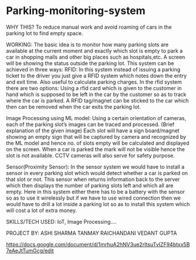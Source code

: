 # Parking-monitoring-system


WHY THIS?
To reduce manual work and avoid roaming of cars in the parking lot to find empty space.

WORKING: 
The basic idea is to monitor how many parking slots are available at the current moment and exactly which slot is empty to park a car in shopping  malls and other big places such as hospitals,etc. A screen will be showing the status outside the parking lot. 
This system can be achieved in three ways:
RFID:
In this system instead of issuing a parking ticket to the driver you just give a RFID system which notes down the entry and exit time.
Also useful to calculate parking charges.
In the rfid system there are two options:
Using a rfid card which is given to the customer in hand which is supposed to be left in the car by the customer so as to track where the car is parked.
A RFID tag/magnet can be sticked to the car which then can be removed when the car exits the parking lot.

Image Processing using ML model:
Using a certain orientation of cameras, each of the parking slot’s images can be traced and processed.
(Brief explanation of the given image)
Each slot will have a sign board/magnet   showing an empty sign  that will be captured by camera and recognized by the ML model and hence no. of slots empty will be calculated and displayed on the screen. When a car is parked the mark will not be visible hence the slot is not available. 
CCTV cameras will also serve for safety purpose.
 
Sensor(Proximity Sensor):
 In the sensor system we would have to install a sensor in every parking slot which would detect whether a car is parked on that slot or not.
This sensor when returns information back to the server which then displays the number of parking slots left and which all are empty.
Here in this system either there has to be a battery with the sensor so as to use it wirelessly but if we have to use wired connection then we would have to drill a lot inside a parking lot so as to install this system which will cost a lot of extra money.

SKILLS/TECH  USED:
    	IoT, Image Processing….

PROJECT BY:
ASHI SHARMA
TANMAY RAICHANDANI
VEDANT GUPTA

https://docs.google.com/document/d/1mrhuA2hNV3ue2rItsuTvIZF94btxx5B7eAeJtTumGcg/edit
